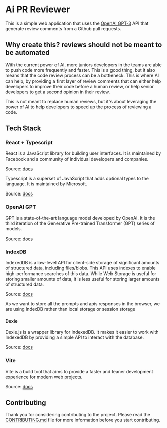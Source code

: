 # Ai PR Reviewer

This is a simple web application that uses the [OpenAI GPT-3](https://beta.openai.com/docs/) API that generate review comments from a Github pull requests.

## Why create this? reviews should not be meant to be automated

With the current power of AI, more juniors developers in the teams are able to push code more frequently and faster. This is a good thing, but it also means that the code review process can be a bottleneck. This is where AI can help, by providing a first layer of review comments that can either help developers to improve their code before a human review, or help senior developers to get a second opinion in their review.

This is not meant to replace human reviews, but it's about leveraging the power of AI to help developers to speed up the process of reviewing a code.

## Tech Stack

### React + Typescript

React is a JavaScript library for building user interfaces. It is maintained by Facebook and a community of individual developers and companies.

Source: [docs](https://reactjs.org/)

Typescript is a superset of JavaScript that adds optional types to the language. It is maintained by Microsoft.

Source: [docs](https://www.typescriptlang.org/)

### OpenAI GPT

GPT is a state-of-the-art language model developed by OpenAI. It is the third iteration of the Generative Pre-trained Transformer (GPT) series of models.

Source: [docs](https://beta.openai.com/docs/)

### IndexDB

IndexedDB is a low-level API for client-side storage of significant amounts of structured data, including files/blobs. This API uses indexes to enable high-performance searches of this data. While Web Storage is useful for storing smaller amounts of data, it is less useful for storing larger amounts of structured data.

Source: [docs](https://developer.mozilla.org/en-US/docs/Web/API/IndexedDB_API)

As we want to store all the prompts and apis responses in the browser, we are using IndexDB rather than local storage or session storage

#### Dexie

Dexie.js is a wrapper library for IndexedDB. It makes it easier to work with IndexedDB by providing a simple API to interact with the database.

Source: [docs](https://dexie.org/)

### Vite

Vite is a build tool that aims to provide a faster and leaner development experience for modern web projects.

Source: [docs](https://vitejs.dev/)

## Contributing

Thank you for considering contributing to the project. Please read the [CONTRIBUTING.md](CONTRIBUTING.md) file for more information before you start contributing.
